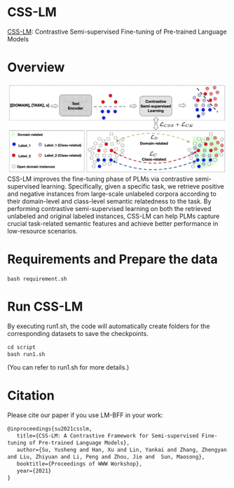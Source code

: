 # CSS-LM
[CSS-LM](https://arxiv.org/pdf/2102.03752.pdf): Contrastive Semi-supervised Fine-tuning of Pre-trained Language Models

Overview
=============
![CSS-LM](https://github.com/thunlp/CSS-LM/blob/main/CSS-LM.jpg)
CSS-LM improves the fine-tuning phase of PLMs via contrastive semi-supervised learning. Specifically, given a specific task, we retrieve positive and negative instances from large-scale unlabeled corpora according to their domain-level and class-level semantic relatedness to the task. By performing contrastive semi-supervised learning on both the retrieved unlabeled and original labeled instances, CSS-LM can help PLMs capture crucial task-related semantic features and achieve better performance in low-resource scenarios.



<!--- 
<figure>
<img src=https://github.com/thunlp/CokeBERT/blob/main/CSS-LM.jpg width="80%">
<figcaption>CSS-LM improves the fine-tuning phase of PLMs via contrastive semi-supervised learning. Specifically, given a specific task, we retrieve positive and negative instances from large-scale unlabeled corpora according to their domain-level and class-level semantic relatedness to the task. By performing contrastive semi-supervised learning on both the retrieved unlabeled and original labeled instances, CSS-LM can help PLMs capture crucial task-related semantic features and achieve better performance in low-resource scenarios.
</figcaption>
</figure>
--->


Requirements and Prepare the data
=============
```
bash requirement.sh
```

Run CSS-LM
=============
By executing run1.sh, the code will automatically create folders for the corresponding datasets to save the checkpoints.
```
cd script
bash run1.sh
```
(You can refer to run1.sh for more details.)



Citation
=============
Please cite our paper if you use LM-BFF in your work:
```
@inproceedings{su2021csslm,
   title={CSS-LM: A Contrastive Framework for Semi-supervised Fine-tuning of Pre-trained Language Models},
   author={Su, Yusheng and Han, Xu and Lin, Yankai and Zhang, Zhengyan and Liu, Zhiyuan and Li, Peng and Zhou, Jie and  Sun, Maosong},
   booktitle={Proceedings of WWW Workshop},
   year={2021}
}
```






